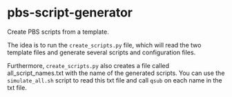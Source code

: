 pbs-script-generator
====================

Create PBS scripts from a template.

The idea is to run the `create_scripts.py` file, which will read the two
template files and generate several scripts and configuration files.

Furthermore, `create_scripts.py` also creates a file called
all_script_names.txt with the name of the generated scripts. You can use
the `simulate_all.sh` script to read this txt file and call `qsub` on each
name in the txt file.
